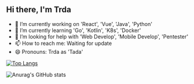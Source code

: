 ## Hi there, I'm Trda

- 🔭 I’m currently working on 'React', 'Vue', 'Java', 'Python'
- 🌱 I’m currently learning 'Go', 'Kotlin', 'K8s', 'Docker'
- 🤔 I’m looking for help with 'Web Develop', 'Mobile Develop', 'Pentester'
- 📫 How to reach me: Waiting for update
- 😄 Pronouns: Trda as 'Tada'


[![Top Langs](https://github-readme-stats.vercel.app/api/top-langs/?username=anuraghazra)](https://github.com/anuraghazra/github-readme-stats) 

![Anurag's GitHub stats](https://github-readme-stats.vercel.app/api?username=Trda092&show_icons=true&theme=tokyonight)



